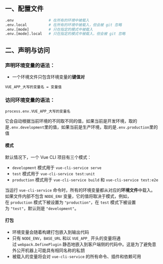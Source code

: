 ## 一、配置文件

``` bash
.env                # 在所有的环境中被载入
.env.local          # 在所有的环境中被载入，但会被 git 忽略
.env.[mode]         # 只在指定的模式中被载入
.env.[mode].local   # 只在指定的模式中被载入，但会被 git 忽略
```

## 二、声明与访问

### 声明环境变量的语法：
- 一个环境文件只包含环境变量的**键值对**
```
VUE_APP_大写的变量名 = 变量值
```

### 访问环境变量的语法：
```
process.env.VUE_APP_大写的变量名
```

它会自动根据当前环境的不同取不同的值，如果当前是开发环境，取的是`.env.development`里的值，如果当前是生产环境，取的是`.env.production`里的值

#### 模式
默认情况下，一个 Vue CLI 项目有三个模式：
- `development` 模式用于 `vue-cli-service serve`
- `test` 模式用于 `vue-cli-service test:unit`
- `production` 模式用于 `vue-cli-service build` 和 `vue-cli-service test:e2e`

当运行 `vue-cli-service` 命令时，所有的环境变量都从对应的**环境文件**中载入。如果文件内部不包含 `NODE_ENV` 变量，它的值将取决于模式，例如，在 `production` 模式下被设置为 `"production"`，在 `test` 模式下被设置为 `"test"`，默认则是 `"development"`。

#### 打包
- 环境变量会随着构建打包嵌入到输出代码
- 只有 `NODE_ENV`，`BASE_URL` 和以 `VUE_APP_` 开头的变量将通过 `webpack.DefinePlugin` 静态地嵌入到客户端侧的代码中。这是为了避免意外公开机器上可能具有相同名称的私钥
- 被载入的变量将会对 `vue-cli-service` 的所有命令、插件和依赖可用